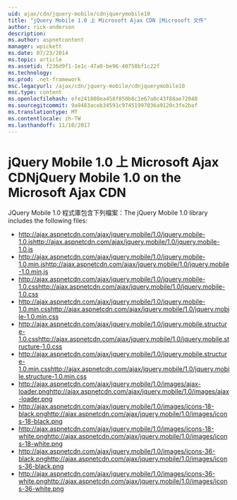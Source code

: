 ```yaml
---
uid: ajax/cdn/jquery-mobile/cdnjquerymobile10
title: "jQuery Mobile 1.0 上 Microsoft Ajax CDN |Microsoft 文件"
author: rick-anderson
description: 
ms.author: aspnetcontent
manager: wpickett
ms.date: 07/23/2014
ms.topic: article
ms.assetid: f236d9f1-1e1c-47a0-be96-40758bf1c22f
ms.technology: 
ms.prod: .net-framework
msc.legacyurl: /ajax/cdn/jquery-mobile/cdnjquerymobile10
msc.type: content
ms.openlocfilehash: efe241808ea458f850b8c1e67a0c43f88ae72040
ms.sourcegitcommit: 9a9483aceb34591c97451997036a9120c3fe2baf
ms.translationtype: MT
ms.contentlocale: zh-TW
ms.lasthandoff: 11/10/2017
---
```

<a name="jquery-mobile-10-on-the-microsoft-ajax-cdn"></a><span data-ttu-id="bf56f-102">jQuery Mobile 1.0 上 Microsoft Ajax CDN</span><span class="sxs-lookup"><span data-stu-id="bf56f-102">jQuery Mobile 1.0 on the Microsoft Ajax CDN</span></span>
====================
<span data-ttu-id="bf56f-103">JQuery Mobile 1.0 程式庫包含下列檔案：</span><span class="sxs-lookup"><span data-stu-id="bf56f-103">The jQuery Mobile 1.0 library includes the following files:</span></span>

- <span data-ttu-id="bf56f-104">http://ajax.aspnetcdn.com/ajax/jquery.mobile/1.0/jquery.mobile-1.0.js</span><span class="sxs-lookup"><span data-stu-id="bf56f-104">http://ajax.aspnetcdn.com/ajax/jquery.mobile/1.0/jquery.mobile-1.0.js</span></span>
- <span data-ttu-id="bf56f-105">http://ajax.aspnetcdn.com/ajax/jquery.mobile/1.0/jquery.mobile-1.0.min.js</span><span class="sxs-lookup"><span data-stu-id="bf56f-105">http://ajax.aspnetcdn.com/ajax/jquery.mobile/1.0/jquery.mobile-1.0.min.js</span></span>
- <span data-ttu-id="bf56f-106">http://ajax.aspnetcdn.com/ajax/jquery.mobile/1.0/jquery.mobile-1.0.css</span><span class="sxs-lookup"><span data-stu-id="bf56f-106">http://ajax.aspnetcdn.com/ajax/jquery.mobile/1.0/jquery.mobile-1.0.css</span></span>
- <span data-ttu-id="bf56f-107">http://ajax.aspnetcdn.com/ajax/jquery.mobile/1.0/jquery.mobile-1.0.min.css</span><span class="sxs-lookup"><span data-stu-id="bf56f-107">http://ajax.aspnetcdn.com/ajax/jquery.mobile/1.0/jquery.mobile-1.0.min.css</span></span>
- <span data-ttu-id="bf56f-108">http://ajax.aspnetcdn.com/ajax/jquery.mobile/1.0/jquery.mobile.structure-1.0.css</span><span class="sxs-lookup"><span data-stu-id="bf56f-108">http://ajax.aspnetcdn.com/ajax/jquery.mobile/1.0/jquery.mobile.structure-1.0.css</span></span>
- <span data-ttu-id="bf56f-109">http://ajax.aspnetcdn.com/ajax/jquery.mobile/1.0/jquery.mobile.structure-1.0.min.css</span><span class="sxs-lookup"><span data-stu-id="bf56f-109">http://ajax.aspnetcdn.com/ajax/jquery.mobile/1.0/jquery.mobile.structure-1.0.min.css</span></span>
- <span data-ttu-id="bf56f-110">http://ajax.aspnetcdn.com/ajax/jquery.mobile/1.0/images/ajax-loader.png</span><span class="sxs-lookup"><span data-stu-id="bf56f-110">http://ajax.aspnetcdn.com/ajax/jquery.mobile/1.0/images/ajax-loader.png</span></span>
- <span data-ttu-id="bf56f-111">http://ajax.aspnetcdn.com/ajax/jquery.mobile/1.0/images/icons-18-black.png</span><span class="sxs-lookup"><span data-stu-id="bf56f-111">http://ajax.aspnetcdn.com/ajax/jquery.mobile/1.0/images/icons-18-black.png</span></span>
- <span data-ttu-id="bf56f-112">http://ajax.aspnetcdn.com/ajax/jquery.mobile/1.0/images/icons-18-white.png</span><span class="sxs-lookup"><span data-stu-id="bf56f-112">http://ajax.aspnetcdn.com/ajax/jquery.mobile/1.0/images/icons-18-white.png</span></span>
- <span data-ttu-id="bf56f-113">http://ajax.aspnetcdn.com/ajax/jquery.mobile/1.0/images/icons-36-black.png</span><span class="sxs-lookup"><span data-stu-id="bf56f-113">http://ajax.aspnetcdn.com/ajax/jquery.mobile/1.0/images/icons-36-black.png</span></span>
- <span data-ttu-id="bf56f-114">http://ajax.aspnetcdn.com/ajax/jquery.mobile/1.0/images/icons-36-white.png</span><span class="sxs-lookup"><span data-stu-id="bf56f-114">http://ajax.aspnetcdn.com/ajax/jquery.mobile/1.0/images/icons-36-white.png</span></span>
